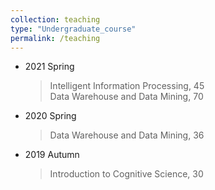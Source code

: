 ```yaml
---
collection: teaching
type: "Undergraduate_course"
permalink: /teaching
---
```

* 2021 Spring
    > Intelligent Information Processing, 45  
    > Data Warehouse and Data Mining, 70  
* 2020 Spring  
    > Data Warehouse and Data Mining, 36  
* 2019 Autumn
    > Introduction to Cognitive Science, 30  

